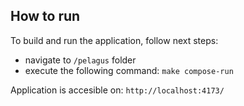## How to run

To build and run the application, follow next steps:

+ navigate to ```/pelagus``` folder 
+ execute the following command: ```make compose-run```


Application is accesible on:
```http://localhost:4173/```